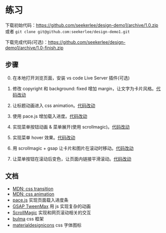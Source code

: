 # 练习
下载初始代码：https://github.com/seekerlee/design-demo1/archive/1.0.zip 或者 `git clone git@github.com:seekerlee/design-demo1.git`

下载完成代码(可选)：https://github.com/seekerlee/design-demo1/archive/1.0-finish.zip

## 步骤
0. 在本地打开浏览页面，安装 vs code Live Server 插件(可选)

1. 修改 copyright 和 background: fixed 增加 margin，让文字为卡片风格。[代码改动](https://github.com/seekerlee/design-demo1/commit/9ac2a64d57ea49b78c0db6703a8829176277b40a)

2. 让标题动画进入 css animation。[代码改动](https://github.com/seekerlee/design-demo1/commit/3b58ef550d03ec58fd073cb6834919446c7c8bb8)

3. 使用 pace.js 增加载入进度。[代码改动](https://github.com/seekerlee/design-demo1/commit/cec5a9c5c481be993e9fcea06bf3fd2977b94b25)

4. 实现菜单按钮动画 & 菜单展开(使用 scrollmagic)。[代码改动](https://github.com/seekerlee/design-demo1/commit/4e6bbf9de7f122a26e642151d089349f7a8e583e)

5. 实现菜单 hover 效果。[代码改动](https://github.com/seekerlee/design-demo1/commit/1111f224ab2fff1495a0f45051e8306b65bfd8e0)

6. 用 scrollmagic + gsap 让卡片和图片在滚动时移动。[代码改动](https://github.com/seekerlee/design-demo1/commit/f933aed79ee0d308f2c399065b38eceb188a7517)

7. 让菜单按钮在滚动后变色，让页面内链接平滑滚动。[代码改动](https://github.com/seekerlee/design-demo1/commit/2c48eef0634bddb8ce69ebd7fd9d54155931aed1)

## 文档
- [MDN: css transition](https://github.com/seekerlee/design-demo1/commit/2c48eef0634bddb8ce69ebd7fd9d54155931aed1)
- [MDN: css animation](https://developer.mozilla.org/en-US/docs/Web/CSS/CSS_Animations/Using_CSS_animations)
- [pace.js](https://github.hubspot.com/pace/docs/welcome/) 实现页面载入进度条
- [GSAP TweenMax](https://greensock.com/tweenmax) 用 js 实现复杂的动画
- [ScrollMagic](http://scrollmagic.io/) 实现和网页滚动相关的交互
- [bulma](https://bulma.io/) css 框架
- [materialdesignicons](https://materialdesignicons.com/) css 字体图标
